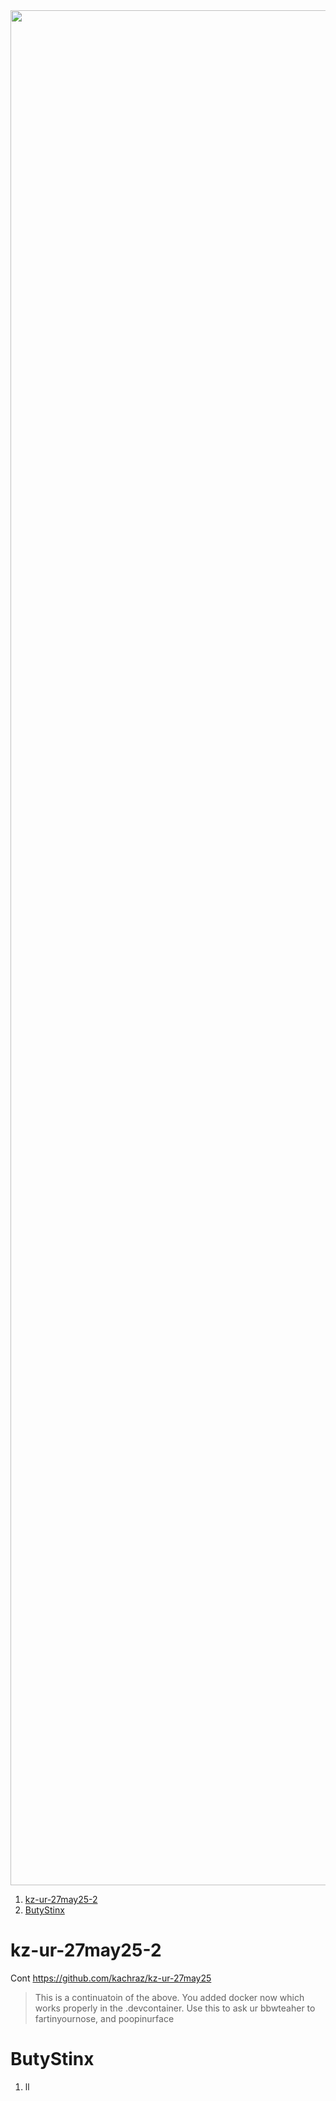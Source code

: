 <img src="./kz/1.mp4" align="center" width="3000">

1. [kz-ur-27may25-2](#kz-ur-27may25-2)
2. [ButyStinx](#butystinx)

# kz-ur-27may25-2

Cont https://github.com/kachraz/kz-ur-27may25

> This is a continuatoin of the above. You added docker now which works properly in the .devcontainer. Use this to ask ur bbwteaher to fartinyournose, and poopinurface

# ButyStinx

1. ll
